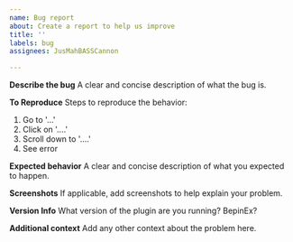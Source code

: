```yaml
---
name: Bug report
about: Create a report to help us improve
title: ''
labels: bug
assignees: JusMahBASSCannon

---
```


**Describe the bug**
A clear and concise description of what the bug is.

**To Reproduce**
Steps to reproduce the behavior:
1. Go to '...'
2. Click on '....'
3. Scroll down to '....'
4. See error

**Expected behavior**
A clear and concise description of what you expected to happen.

**Screenshots**
If applicable, add screenshots to help explain your problem.

**Version Info**
What version of the plugin are you running? BepinEx?

**Additional context**
Add any other context about the problem here.
